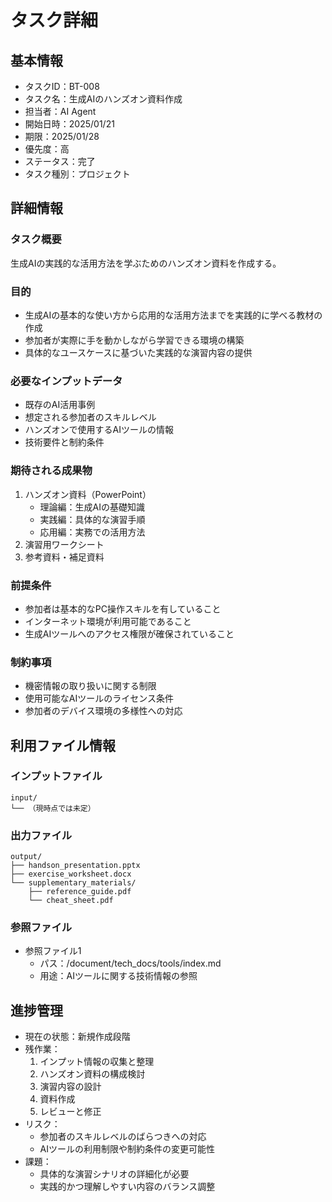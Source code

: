 # タスク詳細

## 基本情報
- タスクID：BT-008
- タスク名：生成AIのハンズオン資料作成
- 担当者：AI Agent
- 開始日時：2025/01/21
- 期限：2025/01/28
- 優先度：高
- ステータス：完了
- タスク種別：プロジェクト

## 詳細情報
### タスク概要
生成AIの実践的な活用方法を学ぶためのハンズオン資料を作成する。

### 目的
- 生成AIの基本的な使い方から応用的な活用方法までを実践的に学べる教材の作成
- 参加者が実際に手を動かしながら学習できる環境の構築
- 具体的なユースケースに基づいた実践的な演習内容の提供

### 必要なインプットデータ
- 既存のAI活用事例
- 想定される参加者のスキルレベル
- ハンズオンで使用するAIツールの情報
- 技術要件と制約条件

### 期待される成果物
1. ハンズオン資料（PowerPoint）
   - 理論編：生成AIの基礎知識
   - 実践編：具体的な演習手順
   - 応用編：実務での活用方法
2. 演習用ワークシート
3. 参考資料・補足資料

### 前提条件
- 参加者は基本的なPC操作スキルを有していること
- インターネット環境が利用可能であること
- 生成AIツールへのアクセス権限が確保されていること

### 制約事項
- 機密情報の取り扱いに関する制限
- 使用可能なAIツールのライセンス条件
- 参加者のデバイス環境の多様性への対応

## 利用ファイル情報
### インプットファイル
```
input/
└── （現時点では未定）
```

### 出力ファイル
```
output/
├── handson_presentation.pptx
├── exercise_worksheet.docx
└── supplementary_materials/
    ├── reference_guide.pdf
    └── cheat_sheet.pdf
```

### 参照ファイル
- 参照ファイル1
  - パス：/document/tech_docs/tools/index.md
  - 用途：AIツールに関する技術情報の参照

## 進捗管理
- 現在の状態：新規作成段階
- 残作業：
  1. インプット情報の収集と整理
  2. ハンズオン資料の構成検討
  3. 演習内容の設計
  4. 資料作成
  5. レビューと修正
- リスク：
  - 参加者のスキルレベルのばらつきへの対応
  - AIツールの利用制限や制約条件の変更可能性
- 課題：
  - 具体的な演習シナリオの詳細化が必要
  - 実践的かつ理解しやすい内容のバランス調整